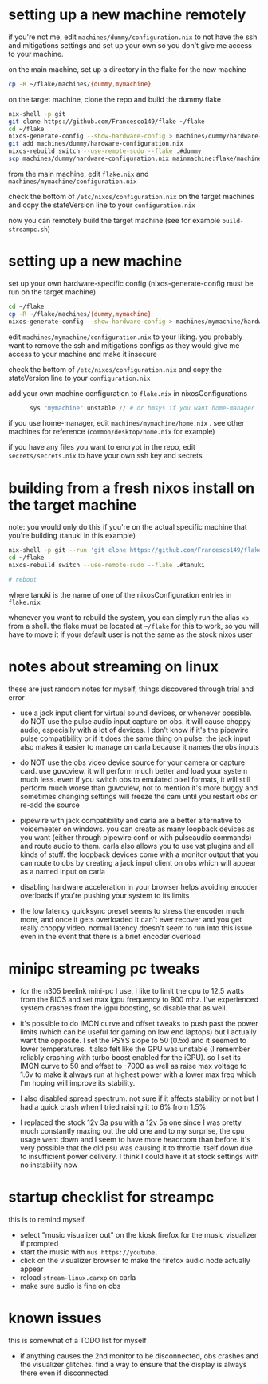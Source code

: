 # setting up a new machine remotely
if you're not me, edit `machines/dummy/configuration.nix` to not have the ssh and mitigations
settings and set up your own so you don't give me access to your machine.

on the main machine, set up a directory in the flake for the new machine

```sh
cp -R ~/flake/machines/{dummy,mymachine}
```

on the target machine, clone the repo and build the dummy flake

```sh
nix-shell -p git
git clone https://github.com/Francesco149/flake ~/flake
cd ~/flake
nixos-generate-config --show-hardware-config > machines/dummy/hardware-configuration.nix
git add machines/dummy/hardware-configuration.nix
nixos-rebuild switch --use-remote-sudo --flake .#dummy
scp machines/dummy/hardware-configuration.nix mainmachine:flake/machines/mymachine/
```

from the main machine, edit `flake.nix` and `machines/mymachine/configuration.nix`

check the bottom of `/etc/nixos/configuration.nix` on the target machines and copy the stateVersion
line to your `configuration.nix`

now you can remotely build the target machine (see for example `build-streampc.sh`)

# setting up a new machine
set up your own hardware-specific config (nixos-generate-config must be run on the target machine)

```sh
cd ~/flake
cp -R ~/flake/machines/{dummy,mymachine}
nixos-generate-config --show-hardware-config > machines/mymachine/hardware-configuration.nix
```

edit `machines/mymachine/configuration.nix` to your liking. you probably want to remove the
ssh and mitigations configs as they would give me access to your machine and make it insecure

check the bottom of `/etc/nixos/configuration.nix` and copy the stateVersion line to your
`configuration.nix`

add your own machine configuration to `flake.nix` in nixosConfigurations

```nix
      sys "mymachine" unstable // # or hmsys if you want home-manager
```

if you use home-manager, edit `machines/mymachine/home.nix` . see other machines
for reference (`common/desktop/home.nix` for example)

if you have any files you want to encrypt in the repo, edit `secrets/secrets.nix` to have your own
ssh key and secrets

# building from a fresh nixos install on the target machine
note: you would only do this if you're on the actual specific machine that you're building
(tanuki in this example)

```sh
nix-shell -p git --run 'git clone https://github.com/Francesco149/flake ~/flake'
cd ~/flake
nixos-rebuild switch --use-remote-sudo --flake .#tanuki

# reboot
```

where tanuki is the name of one of the nixosConfiguration entries in `flake.nix`

whenever you want to rebuild the system, you can simply run the alias `xb` from a shell. the flake must be
located at `~/flake` for this to work, so you will have to move it if your default user is not the same as
the stock nixos user

# notes about streaming on linux
these are just random notes for myself, things discovered through trial and error

* use a jack input client for virtual sound devices, or whenever possible. do NOT use the pulse
  audio input capture on obs. it will cause choppy audio, especially with a lot of devices.
  I don't know if it's the pipewire pulse compatibility or if it does the same thing on pulse.
  the jack input also makes it easier to manage on carla because it names the obs inputs

* do NOT use the obs video device source for your camera or capture card. use guvcview. it will
  perform much better and load your system much less. even if you switch obs to emulated pixel
  formats, it will still perform much worse than guvcview, not to mention it's more buggy and
  sometimes changing settings will freeze the cam until you restart obs or re-add the source

* pipewire with jack compatibility and carla are a better alternative to voicemeeter on windows.
  you can create as many loopback devices as you want (either through pipewire conf or with
  pulseaudio commands) and route audio to them. carla also allows you to use vst plugins and
  all kinds of stuff. the loopback devices come with a monitor output that you can route to obs
  by creating a jack input client on obs which will appear as a named input on carla

* disabling hardware acceleration in your browser helps avoiding encoder overloads if you're
  pushing your system to its limits

* the low latency quicksync preset seems to stress the encoder much more, and once it gets
  overloaded it can't ever recover and you get really choppy video. normal latency doesn't seem
  to run into this issue even in the event that there is a brief encoder overload

# minipc streaming pc tweaks
* for the n305 beelink mini-pc I use, I like to limit the cpu to 12.5 watts from the BIOS and set
  max igpu frequency to 900 mhz. I've experienced system crashes from the igpu boosting, so
  disable that as well.

* it's possible to do IMON curve and offset tweaks to push past the power limits (which can be
  useful for gaming on low end laptops) but I actually want the opposite.
  I set the PSYS slope to 50 (0.5x) and it seemed to lower temperatures. it also felt like the
  GPU was unstable (I remember reliably crashing with turbo boost enabled for the iGPU). so I
  set its IMON curve to 50 and offset to -7000 as well as raise max voltage to 1.6v to make it
  always run at highest power with a lower max freq which I'm hoping will improve its stability.

* I also disabled spread spectrum. not sure if it affects stability or not but I had a quick
  crash when I tried raising it to 6% from 1.5%

* I replaced the stock 12v 3a psu with a 12v 5a one since I was pretty much constantly maxing
  out the old one and to my surprise, the cpu usage went down and I seem to have more headroom
  than before. it's very possible that the old psu was causing it to throttle itself down due
  to insufficient power delivery. I think I could have it at stock settings with no instability now

# startup checklist for streampc
this is to remind myself

* select "music visualizer out" on the kiosk firefox for the music visualizer if prompted
* start the music with `mus https://youtube...`
* click on the visualizer browser to make the firefox audio node actually appear
* reload `stream-linux.carxp` on carla
* make sure audio is fine on obs

# known issues

this is somewhat of a TODO list for myself

* if anything causes the 2nd monitor to be disconnected, obs crashes and the visualizer glitches.
  find a way to ensure that the display is always there even if disconnected
